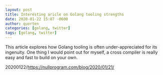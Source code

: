 ```yaml
---
layout: post
title: Interesting aricle on Golang tooling strengths
date: 2020-01-22 15:07 -0600
author: quorten
categories: [golang, twitter]
tags: [golang, twitter]
---
```


This article explores how Golang tooling is often under-appreciated
for its ingenuity.  One thing I would point out for myself, a cross
compiler is really easy and fast to build on your own.

20200122/https://nullprogram.com/blog/2020/01/21/
